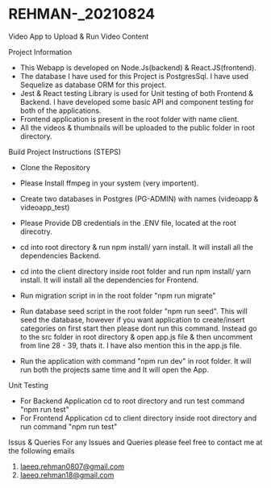 # REHMAN-_20210824
Video App to Upload &amp; Run Video Content

Project Information

- This Webapp is developed on Node.Js(backend) & React.JS(frontend). 
- The database I have used for this Project is PostgresSql. I have used Sequelize as database ORM for this project.
- Jest & React testing Library is used for Unit testing of both Frontend & Backend. I have developed some basic API and component testing for both of the applications.
- Frontend application is present in the root folder with name client.
- All the videos & thumbnails will be uploaded to the public folder in root directory.


Build Project Instructions (STEPS)

- Clone the Repository
- Please Install ffmpeg in your system (very importent).
- Create two databases in Postgres (PG-ADMIN) with names (videoapp & videoapp_test)
- Please Provide DB credentials in the .ENV file, located at the root direcotry.
- cd into root directory & run npm install/ yarn install. It will install all the dependencies Backend.
- cd into the client directory inside root folder and run npm install/ yarn install. It will install all the dependencies for Frontend.
- Run migration script in in the root folder "npm run migrate"
- Run database seed script in the root folder "npm run seed". This will seed the database, however if you want application to create/insert categories on first start then    please dont run this command. Instead go to the src folder in root directory & open app.js file & then uncomment from line 28 - 39, thats it. I have also mention this in the app.js file.

- Run the application with command "npm run dev" in root folder. It will run both the projects same time and It will open the App.


Unit Testing 
- For Backend Application cd to root directory and run test command "npm run test"
- For Frontend Application cd to client directory inside root directory and run command "npm run test"


Issus & Queries
For any Issues and Queries please feel free to contact me at the following emails
1) laeeq.rehman0807@gmail.com
2) laeeq.rehman18@gmail.com
